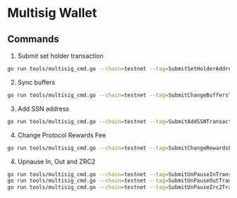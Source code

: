 # Multisig Wallet

## Commands

1. Submit set holder transaction

```sh
go run tools/multisig_cmd.go --chain=testnet --tag=SubmitSetHolderAddressTransaction
```

2. Sync buffers

```sh
go run tools/multisig_cmd.go --chain=testnet --tag=SubmitChangeBuffersTransaction
```

3. Add SSN address

```sh
go run tools/multisig_cmd.go --chain=testnet --tag=SubmitAddSSNTransaction --ssn=ssn_address
```

4. Change Protocol Rewards Fee

```sh
go run tools/multisig_cmd.go --chain=testnet --tag=SubmitChangeRewardsFeeTransaction
```

4. Upnause In, Out and ZRC2

```sh
go run tools/multisig_cmd.go --chain=testnet --tag=SubmitUnPauseInTransaction
go run tools/multisig_cmd.go --chain=testnet --tag=SubmitUnPauseOutTransaction
go run tools/multisig_cmd.go --chain=testnet --tag=SubmitUnPauseZrc2Transaction
```
